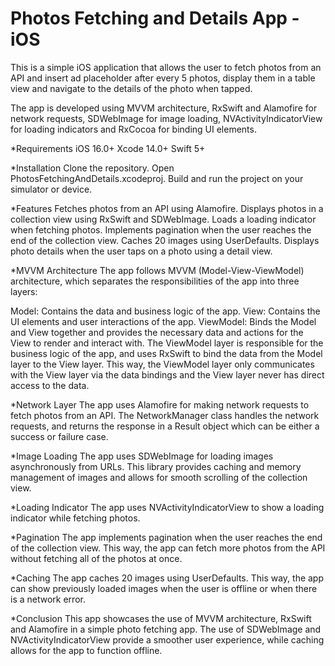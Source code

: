 # Photos Fetching and Details App - iOS

This is a simple iOS application that allows the user to fetch photos from an API and insert ad placeholder after every 5 photos, display them in a table view and navigate to the details of the photo when tapped.

The app is developed using MVVM architecture, RxSwift and Alamofire for network requests, SDWebImage for image loading, NVActivityIndicatorView for loading indicators and RxCocoa for binding UI elements.

*Requirements
iOS 16.0+
Xcode 14.0+
Swift 5+

*Installation
Clone the repository.
Open PhotosFetchingAndDetails.xcodeproj.
Build and run the project on your simulator or device.

*Features
Fetches photos from an API using Alamofire.
Displays photos in a collection view using RxSwift and SDWebImage.
Loads a loading indicator when fetching photos.
Implements pagination when the user reaches the end of the collection view.
Caches 20 images using UserDefaults.
Displays photo details when the user taps on a photo using a detail view.

*MVVM Architecture
The app follows MVVM (Model-View-ViewModel) architecture, which separates the responsibilities of the app into three layers:

Model: Contains the data and business logic of the app.
View: Contains the UI elements and user interactions of the app.
ViewModel: Binds the Model and View together and provides the necessary data and actions for the View to render and interact with.
The ViewModel layer is responsible for the business logic of the app, and uses RxSwift to bind the data from the Model layer to the View layer. This way, the ViewModel layer only communicates with the View layer via the data bindings and the View layer never has direct access to the data.

*Network Layer
The app uses Alamofire for making network requests to fetch photos from an API. The NetworkManager class handles the network requests, and returns the response in a Result object which can be either a success or failure case.

*Image Loading
The app uses SDWebImage for loading images asynchronously from URLs. This library provides caching and memory management of images and allows for smooth scrolling of the collection view.

*Loading Indicator
The app uses NVActivityIndicatorView to show a loading indicator while fetching photos.

*Pagination
The app implements pagination when the user reaches the end of the collection view. This way, the app can fetch more photos from the API without fetching all of the photos at once.

*Caching
The app caches 20 images using UserDefaults. This way, the app can show previously loaded images when the user is offline or when there is a network error.

*Conclusion
This app showcases the use of MVVM architecture, RxSwift and Alamofire in a simple photo fetching app. The use of SDWebImage and NVActivityIndicatorView provide a smoother user experience, while caching allows for the app to function offline.
